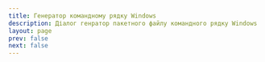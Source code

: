 ```yaml
---
title: Генератор командному рядку Windows
description: Діалог генратор пакетного файлу командного рядку Windows
layout: page
prev: false
next: false
---
```


<!-- <button style="margin: 0 auto">
Розпочати генерацію
</button> -->
